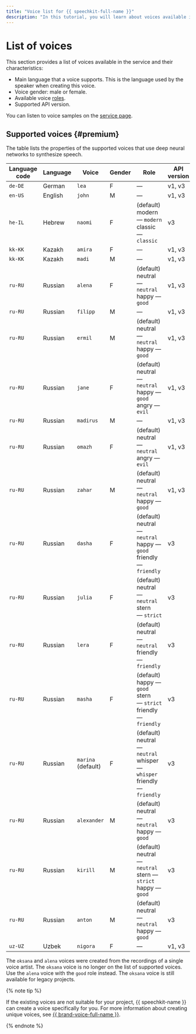 ```yaml
---
title: "Voice list for {{ speechkit-full-name }}"
description: "In this tutorial, you will learn about voices available in {{ speechkit-name }}."
---
```


# List of voices

This section provides a list of voices available in the service and their characteristics:

* Main language that a voice supports. This is the language used by the speaker when creating this voice.
* Voice gender: male or female.
* Available voice [roles](index.md#role).
* Supported API version.


You can listen to voice samples on the [service page](/services/speechkit).


## Supported voices {#premium}

The table lists the properties of the supported voices that use deep neural networks to synthesize speech.

| Language code | Language | Voice | Gender | Role | API version | 
|---------| ---- | ---- | -- |--------|---|
| `de-DE` | German | `lea` | F | — | v1, v3 |
| `en-US` | English | `john` | M | — | v1, v3 |
| `he-IL` | Hebrew | `naomi` | F | (default) modern — `modern` </br> classic — `classic` |  v3 |
| `kk-KK` | Kazakh | `amira` | F | — | v1, v3 |
| `kk-KK` | Kazakh | `madi` | M | — | v1, v3 |
| `ru-RU` | Russian | `alena` | F | (default) neutral — `neutral` </br> happy — `good` </br> | v1, v3 |
| `ru-RU` | Russian | `filipp` | M | — | v1, v3 |
| `ru-RU` | Russian | `ermil` | M | (default) neutral — `neutral` </br> happy — `good` | v1, v3 |
| `ru-RU` | Russian | `jane` | F | (default) neutral — `neutral` </br> happy — `good` </br> angry — `evil` | v1, v3 |
| `ru-RU` | Russian | `madirus` | M | — | v1, v3 |
| `ru-RU` | Russian | `omazh` | F | (default) neutral — `neutral` </br> angry — `evil` | v1, v3 |
| `ru-RU` | Russian | `zahar` | M | (default) neutral — `neutral` </br> happy — `good` | v1, v3 |
| `ru-RU` | Russian | `dasha` | F | (default) neutral — `neutral` </br> happy — `good`</br> friendly — `friendly` | v3 |
| `ru-RU` | Russian | `julia` | F | (default) neutral — `neutral` </br> stern — `strict` | v3 |
| `ru-RU` | Russian | `lera` | F | (default) neutral — `neutral` </br> friendly — `friendly` | v3 |
| `ru-RU` | Russian | `masha` | F | (default) happy — `good` </br> stern — `strict` </br> friendly — `friendly` | v3 |
| `ru-RU` | Russian | `marina` </br> (default) | F | (default) neutral — `neutral` </br> whisper — `whisper` </br> friendly — `friendly` | v3 |
| `ru-RU` | Russian | `alexander` | M | (default) neutral — `neutral` </br> happy — `good` | v3 |
| `ru-RU` | Russian | `kirill` | M | (default) neutral — `neutral` </br> stern — `strict` </br> happy — `good` | v3 |
| `ru-RU` | Russian | `anton` | M | (default) neutral — `neutral` </br> happy — `good` | v3 |
| `uz-UZ` | Uzbek | `nigora` | F | — | v1, v3 |

The `oksana` and `alena` voices were created from the recordings of a single voice artist. The `oksana` voice is no longer on the list of supported voices. Use the `alena` voice with the `good` role instead. The `oksana` voice is still available for legacy projects.

{% note tip %}

If the existing voices are not suitable for your project, {{ speechkit-name }} can create a voice specifically for you. For more information about creating unique voices, see [{{ brand-voice-full-name }}](brand-voice/index.md).

{% endnote %}